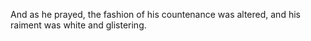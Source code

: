 And as he prayed, the fashion of his countenance was altered, and his raiment was white and glistering.
